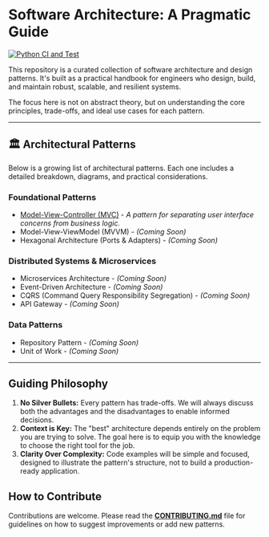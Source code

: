 # Software Architecture: A Pragmatic Guide

[![Python CI and Test](https://github.com/Mouaz-Alnouri/Software-Architecture-Handbook/actions/workflows/python-ci.yml/badge.svg)](https://github.com/Mouaz-Alnouri/Software-Architecture-Handbook/actions/workflows/python-ci.yml)

This repository is a curated collection of software architecture and design patterns. It's built as a practical handbook for engineers who design, build, and maintain robust, scalable, and resilient systems.

The focus here is not on abstract theory, but on understanding the core principles, trade-offs, and ideal use cases for each pattern.

---

## 🏛️ Architectural Patterns

Below is a growing list of architectural patterns. Each one includes a detailed breakdown, diagrams, and practical considerations.

### Foundational Patterns
* [Model-View-Controller (MVC)](./Model-View-Controller/README.md) - *A pattern for separating user interface concerns from business logic.*
* Model-View-ViewModel (MVVM) - *(Coming Soon)*
* Hexagonal Architecture (Ports & Adapters) - *(Coming Soon)*

### Distributed Systems & Microservices
* Microservices Architecture - *(Coming Soon)*
* Event-Driven Architecture - *(Coming Soon)*
* CQRS (Command Query Responsibility Segregation) - *(Coming Soon)*
* API Gateway - *(Coming Soon)*

### Data Patterns
* Repository Pattern - *(Coming Soon)*
* Unit of Work - *(Coming Soon)*

---

## Guiding Philosophy

1.  **No Silver Bullets:** Every pattern has trade-offs. We will always discuss both the advantages and the disadvantages to enable informed decisions.
2.  **Context is Key:** The "best" architecture depends entirely on the problem you are trying to solve. The goal here is to equip you with the knowledge to choose the right tool for the job.
3.  **Clarity Over Complexity:** Code examples will be simple and focused, designed to illustrate the pattern's structure, not to build a production-ready application.

## How to Contribute

Contributions are welcome. Please read the [**CONTRIBUTING.md**](./CONTRIBUTING.md) file for guidelines on how to suggest improvements or add new patterns.

